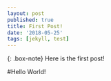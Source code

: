 ```yaml
---
layout: post
published: true
title: First Post!
date: '2018-05-25'
tags: [jekyll, test]
---
```


{: .box-note}
Here is the first post!  

#Hello World!
